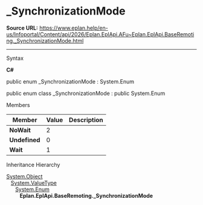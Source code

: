 # _SynchronizationMode

**Source URL:** https://www.eplan.help/en-us/Infoportal/Content/api/2026/Eplan.EplApi.AFu~Eplan.EplApi.BaseRemoting._SynchronizationMode.html

---

Syntax

**C#**



public enum _SynchronizationMode : System.Enum

public enum class _SynchronizationMode : public System.Enum


Members

| Member | Value | Description |
| --- | --- | --- |
| **NoWait** | 2 |  |
| **Undefined** | 0 |  |
| **Wait** | 1 |  |

Inheritance Hierarchy

[System.Object](#)  
   [System.ValueType](#)  
      [System.Enum](#)  
         **Eplan.EplApi.BaseRemoting.\_SynchronizationMode**
